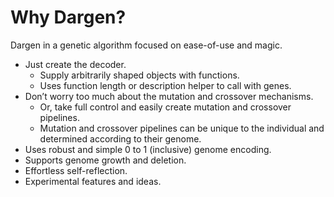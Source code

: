 # Why Dargen?

Dargen in a genetic algorithm focused on ease-of-use and magic.

  - Just create the decoder.
    - Supply arbitrarily shaped objects with functions.
    - Uses function length or description helper to call with genes.
  - Don’t worry too much about the mutation and crossover mechanisms.
    - Or, take full control and easily create mutation and crossover pipelines.
    - Mutation and crossover pipelines can be unique to the individual and determined according to their genome.
  - Uses robust and simple 0 to 1 (inclusive) genome encoding.
  - Supports genome growth and deletion.
  - Effortless self-reflection.
  - Experimental features and ideas.